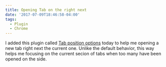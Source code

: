 ```yaml
---
title: Opening Tab on the right next
date: '2017-07-09T18:46:58-04:00'
tags:
  - Plugin
  - Chrome
---
```


I added this plugin called [Tab position options](https://chrome.google.com/webstore/detail/tab-position-options/fjccjnfkdkdmjohojoggodkigkjkkjhl?hl=en) today to help me opening a new tab right next the current one. Unlike the default behavior, this way helps me focusing on the current secion of tabs when too many have been opened on the side.

